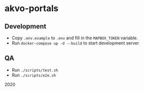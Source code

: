 # akvo-portals


## Development

- Copy `.env.example` to `.env` and fill in the `MAPBOX_TOKEN` variable.
- Run `docker-compose up -d --build` to start development server


## QA

- Run `./scripts/test.sh`
- Run `./scripts/e2e.sh`

2020
